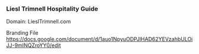 ### Liesl Trimnell Hospitality Guide

Domain: LieslTrimnell.com

Branding File
https://docs.google.com/document/d/1auo1NpyuODPJlHAD62YEVzahbULOiJJ-9mINQZroYY0/edit